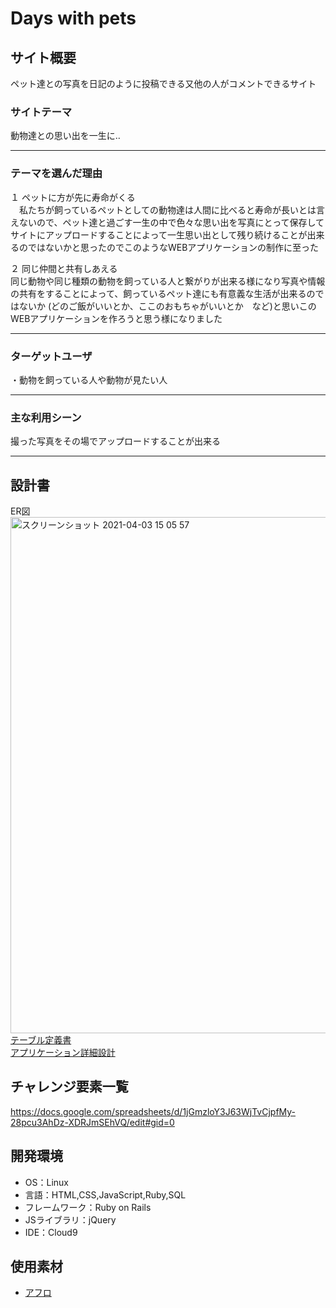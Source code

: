 #  Days with pets

## サイト概要
ペット達との写真を日記のように投稿できる又他の人がコメントできるサイト

### サイトテーマ
動物達との思い出を一生に‥
***

### テーマを選んだ理由
１ ペットに方が先に寿命がくる<br>
　私たちが飼っているペットとしての動物達は人間に比べると寿命が長いとは言えないので、ペット達と過ごす一生の中で色々な思い出を写真にとって保存して
サイトにアップロードすることによって一生思い出として残り続けることが出来るのではないかと思ったのでこのようなWEBアプリケーションの制作に至った

２ 同じ仲間と共有しあえる<br>
同じ動物や同じ種類の動物を飼っている人と繋がりが出来る様になり写真や情報の共有をすることによって、飼っているペット達にも有意義な生活が出来るのではないか
(どのご飯がいいとか、ここのおもちゃがいいとか　など)と思いこのWEBアプリケーションを作ろうと思う様になりました
***

### ターゲットユーザ
・動物を飼っている人や動物が見たい人
***

### 主な利用シーン
撮った写真をその場でアップロードすることが出来る
***

## 設計書
ER図<br>
<img width="826" alt="スクリーンショット 2021-04-03 15 05 57" src="https://user-images.githubusercontent.com/76931463/113470132-20b60a00-948e-11eb-82bd-e2dfa84fbb4c.png"><br>
[テーブル定義書](https://docs.google.com/spreadsheets/d/1AXOetT3vub_R1mwqWN1IN-UJKMbqRrAPToK86SKtxrg/edit?usp=sharing)<br>
[アプリケーション詳細設計](https://docs.google.com/spreadsheets/d/1euJvyeKfuEULVkYm4wigMHZH9mXNVaAH72hhnqL0nNQ/edit?usp=sharing)<br>

## チャレンジ要素一覧
https://docs.google.com/spreadsheets/d/1jGmzloY3J63WjTvCjpfMy-28pcu3AhDz-XDRJmSEhVQ/edit#gid=0

## 開発環境
- OS：Linux
- 言語：HTML,CSS,JavaScript,Ruby,SQL
- フレームワーク：Ruby on Rails
- JSライブラリ：jQuery
- IDE：Cloud9

## 使用素材
- [アフロ](https://www.aflo.com/ja/pages/creative/animal)
